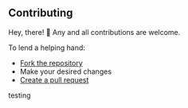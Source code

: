 ## Contributing

Hey, there! 👋 Any and all contributions are welcome.

To lend a helping hand:

-   [Fork the repository](https://help.github.com/articles/fork-a-repo/)
-   Make your desired changes
-   [Create a pull request](https://help.github.com/articles/creating-a-pull-request/)

testing
